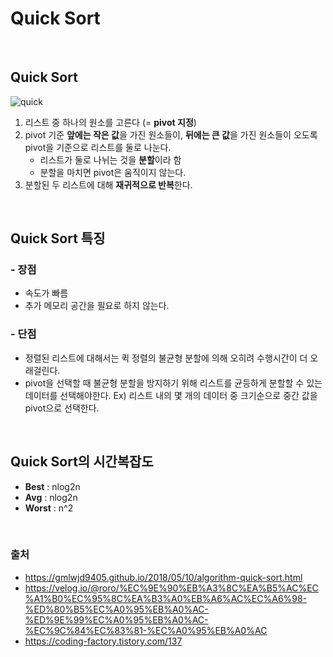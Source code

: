 # **Quick Sort** 


<br>

## **Quick Sort** 

![quick](https://user-images.githubusercontent.com/63101648/132096582-4f6bf29b-98c6-48e1-91ad-60470d08680f.png)

1. 리스트 중 하나의 원소를 고른다 (= **pivot 지정**)
2. pivot 기준 **앞에는 작은 값**을 가진 원소들이, **뒤에는 큰 값**을 가진 원소들이 오도록 pivot을 기준으로 리스트를 둘로 나눈다.
    - 리스트가 둘로 나뉘는 것을 **분할**이라 함
    - 분할을 마치면 pivot은 움직이지 않는다.
3. 분할된 두 리스트에 대해 **재귀적으로 반복**한다.


<br>

## **Quick Sort 특징**
### - **장점**
- 속도가 빠름
- 추가 메모리 공간을 필요로 하지 않는다.

### - **단점** 
- 정렬된 리스트에 대해서는 퀵 정렬의 불균형 분할에 의해 오히려 수행시간이 더 오래걸린다.
- pivot을 선택할 때 불균형 분할을 방지하기 위해 리스트를 균등하게 분할할 수 있는 데이터를 선택해야한다.
    Ex) 리스트 내의 몇 개의 데이터 중 크기순으로 중간 값을 pivot으로 선택한다. 

<br>

## **Quick Sort의 시간복잡도**
- **Best** : nlog2n
- **Avg** : nlog2n
- **Worst** : n^2

<br>


### 출처
- https://gmlwjd9405.github.io/2018/05/10/algorithm-quick-sort.html
- https://velog.io/@roro/%EC%9E%90%EB%A3%8C%EA%B5%AC%EC%A1%B0%EC%95%8C%EA%B3%A0%EB%A6%AC%EC%A6%98-%ED%80%B5%EC%A0%95%EB%A0%AC-%ED%9E%99%EC%A0%95%EB%A0%AC-%EC%9C%84%EC%83%81-%EC%A0%95%EB%A0%AC
- https://coding-factory.tistory.com/137